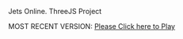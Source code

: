 Jets Online. ThreeJS Project

MOST RECENT VERSION: [Please Click here to Play](https://rawcdn.githack.com/alperenbutun/jets-online/537c7ac/index.html)
